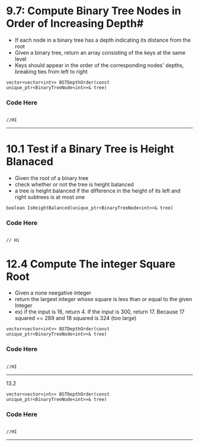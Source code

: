 

# 9.7: Compute Binary Tree Nodes in Order of Increasing Depth#

*   If each node in a binary tree has a depth indicating its distance from the root
*   Given a binary tree, return an array consisting of the keys at the same level
*   Keys should appear in the order of the corresponding nodes' depths, breaking ties from left to right

`vector<vector<int>> BSTDepthOrder(const unique_ptr<BinaryTreeNode<int>>& tree)`

### Code Here ###

```

//HI

```

---



# 10.1 Test if a Binary Tree is Height Blanaced #

*   Given the root of a binary tree
*   check whether or not the tree is height balanced
*   a tree is height balanced if the difference in the height of its left and right subtrees is at most one

`boolean IsHeightBalanced(unique_ptr<BinaryTreeNode<int>>& tree)`

### Code Here ###
```

// Hi

```

# 12.4 Compute The integer Square Root #

*  Given a none neegative integer
*  return the largest integer whose square is less than or equal to the given Integer
*  ex) if the input is 16, return 4. If the input is 300, return 17. Because 17 squared == 289 and 18 squared is 324 (too large)

`vector<vector<int>> BSTDepthOrder(const unique_ptr<BinaryTreeNode<int>>& tree)`

### Code Here ###

```

//HI

```

---

13.2

`vector<vector<int>> BSTDepthOrder(const unique_ptr<BinaryTreeNode<int>>& tree)`

### Code Here ###

```

//HI

```

---
